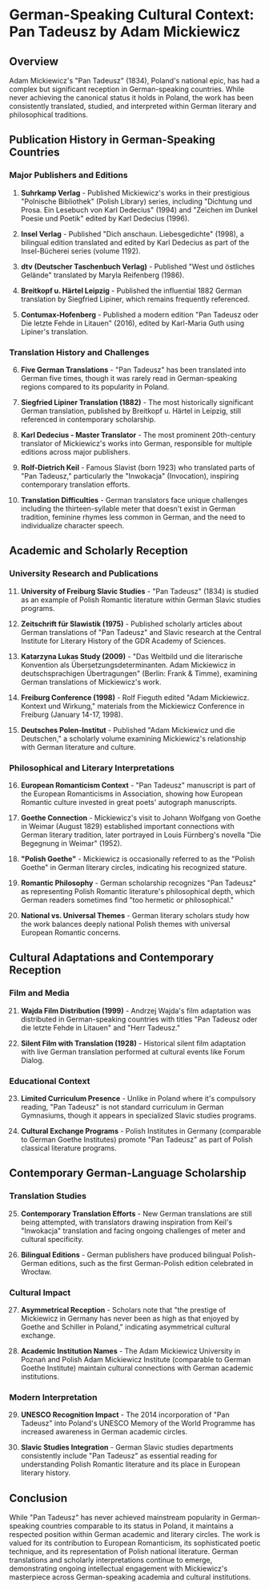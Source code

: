 # German-Speaking Cultural Context: Pan Tadeusz by Adam Mickiewicz

## Overview
Adam Mickiewicz's "Pan Tadeusz" (1834), Poland's national epic, has had a complex but significant reception in German-speaking countries. While never achieving the canonical status it holds in Poland, the work has been consistently translated, studied, and interpreted within German literary and philosophical traditions.

## Publication History in German-Speaking Countries

### Major Publishers and Editions

1. **Suhrkamp Verlag** - Published Mickiewicz's works in their prestigious "Polnische Bibliothek" (Polish Library) series, including "Dichtung und Prosa. Ein Lesebuch von Karl Dedecius" (1994) and "Zeichen im Dunkel Poesie und Poetik" edited by Karl Dedecius (1996).

2. **Insel Verlag** - Published "Dich anschaun. Liebesgedichte" (1998), a bilingual edition translated and edited by Karl Dedecius as part of the Insel-Bücherei series (volume 1192).

3. **dtv (Deutscher Taschenbuch Verlag)** - Published "West und östliches Gelände" translated by Maryla Reifenberg (1986).

4. **Breitkopf u. Härtel Leipzig** - Published the influential 1882 German translation by Siegfried Lipiner, which remains frequently referenced.

5. **Contumax-Hofenberg** - Published a modern edition "Pan Tadeusz oder Die letzte Fehde in Litauen" (2016), edited by Karl-Maria Guth using Lipiner's translation.

### Translation History and Challenges

6. **Five German Translations** - "Pan Tadeusz" has been translated into German five times, though it was rarely read in German-speaking regions compared to its popularity in Poland.

7. **Siegfried Lipiner Translation (1882)** - The most historically significant German translation, published by Breitkopf u. Härtel in Leipzig, still referenced in contemporary scholarship.

8. **Karl Dedecius - Master Translator** - The most prominent 20th-century translator of Mickiewicz's works into German, responsible for multiple editions across major publishers.

9. **Rolf-Dietrich Keil** - Famous Slavist (born 1923) who translated parts of "Pan Tadeusz," particularly the "Inwokacja" (Invocation), inspiring contemporary translation efforts.

10. **Translation Difficulties** - German translators face unique challenges including the thirteen-syllable meter that doesn't exist in German tradition, feminine rhymes less common in German, and the need to individualize character speech.

## Academic and Scholarly Reception

### University Research and Publications

11. **University of Freiburg Slavic Studies** - "Pan Tadeusz" (1834) is studied as an example of Polish Romantic literature within German Slavic studies programs.

12. **Zeitschrift für Slawistik (1975)** - Published scholarly articles about German translations of "Pan Tadeusz" and Slavic research at the Central Institute for Literary History of the GDR Academy of Sciences.

13. **Katarzyna Lukas Study (2009)** - "Das Weltbild und die literarische Konvention als Übersetzungsdeterminanten. Adam Mickiewicz in deutschsprachigen Übertragungen" (Berlin: Frank & Timme), examining German translations of Mickiewicz's work.

14. **Freiburg Conference (1998)** - Rolf Fieguth edited "Adam Mickiewicz. Kontext und Wirkung," materials from the Mickiewicz Conference in Freiburg (January 14-17, 1998).

15. **Deutsches Polen-Institut** - Published "Adam Mickiewicz und die Deutschen," a scholarly volume examining Mickiewicz's relationship with German literature and culture.

### Philosophical and Literary Interpretations

16. **European Romanticism Context** - "Pan Tadeusz" manuscript is part of the European Romanticisms in Association, showing how European Romantic culture invested in great poets' autograph manuscripts.

17. **Goethe Connection** - Mickiewicz's visit to Johann Wolfgang von Goethe in Weimar (August 1829) established important connections with German literary tradition, later portrayed in Louis Fürnberg's novella "Die Begegnung in Weimar" (1952).

18. **"Polish Goethe"** - Mickiewicz is occasionally referred to as the "Polish Goethe" in German literary circles, indicating his recognized stature.

19. **Romantic Philosophy** - German scholarship recognizes "Pan Tadeusz" as representing Polish Romantic literature's philosophical depth, which German readers sometimes find "too hermetic or philosophical."

20. **National vs. Universal Themes** - German literary scholars study how the work balances deeply national Polish themes with universal European Romantic concerns.

## Cultural Adaptations and Contemporary Reception

### Film and Media

21. **Wajda Film Distribution (1999)** - Andrzej Wajda's film adaptation was distributed in German-speaking countries with titles "Pan Tadeusz oder die letzte Fehde in Litauen" and "Herr Tadeusz."

22. **Silent Film with Translation (1928)** - Historical silent film adaptation with live German translation performed at cultural events like Forum Dialog.

### Educational Context

23. **Limited Curriculum Presence** - Unlike in Poland where it's compulsory reading, "Pan Tadeusz" is not standard curriculum in German Gymnasiums, though it appears in specialized Slavic studies programs.

24. **Cultural Exchange Programs** - Polish Institutes in Germany (comparable to German Goethe Institutes) promote "Pan Tadeusz" as part of Polish classical literature programs.

## Contemporary German-Language Scholarship

### Translation Studies

25. **Contemporary Translation Efforts** - New German translations are still being attempted, with translators drawing inspiration from Keil's "Inwokacja" translation and facing ongoing challenges of meter and cultural specificity.

26. **Bilingual Editions** - German publishers have produced bilingual Polish-German editions, such as the first German-Polish edition celebrated in Wrocław.

### Cultural Impact

27. **Asymmetrical Reception** - Scholars note that "the prestige of Mickiewicz in Germany has never been as high as that enjoyed by Goethe and Schiller in Poland," indicating asymmetrical cultural exchange.

28. **Academic Institution Names** - The Adam Mickiewicz University in Poznań and Polish Adam Mickiewicz Institute (comparable to German Goethe Institute) maintain cultural connections with German academic institutions.

### Modern Interpretation

29. **UNESCO Recognition Impact** - The 2014 incorporation of "Pan Tadeusz" into Poland's UNESCO Memory of the World Programme has increased awareness in German academic circles.

30. **Slavic Studies Integration** - German Slavic studies departments consistently include "Pan Tadeusz" as essential reading for understanding Polish Romantic literature and its place in European literary history.

## Conclusion

While "Pan Tadeusz" has never achieved mainstream popularity in German-speaking countries comparable to its status in Poland, it maintains a respected position within German academic and literary circles. The work is valued for its contribution to European Romanticism, its sophisticated poetic technique, and its representation of Polish national literature. German translations and scholarly interpretations continue to emerge, demonstrating ongoing intellectual engagement with Mickiewicz's masterpiece across German-speaking academia and cultural institutions.